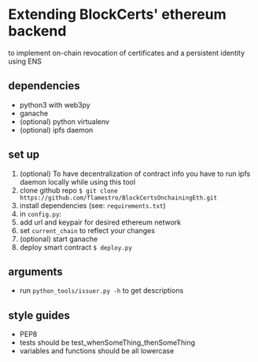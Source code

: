 # Extending BlockCerts' ethereum backend
to implement on-chain revocation of certificates and a persistent identity using ENS

## dependencies
- python3 with web3py
- ganache
- (optional) python virtualenv
- (optional) ipfs daemon

## set up
1. (optional) To have decentralization of contract info you have to run ipfs daemon locally while using this tool
1. clone github repo `$ git clone https://github.com/flamestro/BlockCertsOnchainingEth.git`
1. install dependencies (see: `requirements.txt`)
1. in `config.py`:
  1. add url and keypair for desired ethereum network
  1. set `current_chain` to reflect your changes
1. (optional) start ganache
1. deploy smart contract `$ deploy.py`

## arguments
- run `python_tools/issuer.py -h` to get descriptions

## style guides
- PEP8
- tests should be test_whenSomeThing_thenSomeThing
- variables and functions should be all lowercase
